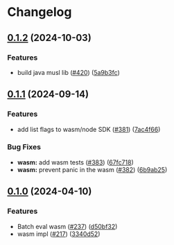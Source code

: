# Changelog

## [0.1.2](https://github.com/flipt-io/flipt-client-sdks/compare/flipt-engine-wasm-v0.1.1...flipt-engine-wasm-v0.1.2) (2024-10-03)

### Features

* build java musl lib ([#420](https://github.com/flipt-io/flipt-client-sdks/issues/420)) ([5a9b3fc](https://github.com/flipt-io/flipt-client-sdks/commit/5a9b3fcf0fc00aba237328c1f2ff22198a97268e))

## [0.1.1](https://github.com/flipt-io/flipt-client-sdks/compare/flipt-engine-wasm-v0.1.0...flipt-engine-wasm-v0.1.1) (2024-09-14)

### Features

- add list flags to wasm/node SDK ([#381](https://github.com/flipt-io/flipt-client-sdks/issues/381)) ([7ac4f66](https://github.com/flipt-io/flipt-client-sdks/commit/7ac4f664e9333de1d7428440b61de6d0c043ed47))

### Bug Fixes

- **wasm:** add wasm tests ([#383](https://github.com/flipt-io/flipt-client-sdks/issues/383)) ([67fc718](https://github.com/flipt-io/flipt-client-sdks/commit/67fc718d0868ee9795d4edab43f6cf06f8dd0e78))
- **wasm:** prevent panic in the wasm ([#382](https://github.com/flipt-io/flipt-client-sdks/issues/382)) ([6b9ab25](https://github.com/flipt-io/flipt-client-sdks/commit/6b9ab2541596028455cba5ba0747372950b094be))

## [0.1.0](https://github.com/flipt-io/flipt-client-sdks/compare/flipt-engine-wasm-v0.0.3...flipt-engine-wasm-v0.1.0) (2024-04-10)

### Features

- Batch eval wasm ([#237](https://github.com/flipt-io/flipt-client-sdks/issues/237)) ([d50bf32](https://github.com/flipt-io/flipt-client-sdks/commit/d50bf329a55f21bd035395e6e695f9f63ef4ec55))
- wasm impl ([#217](https://github.com/flipt-io/flipt-client-sdks/issues/217)) ([3340d52](https://github.com/flipt-io/flipt-client-sdks/commit/3340d523b7f6bd94cec075cd2d4d4b0f6ddae5be))
